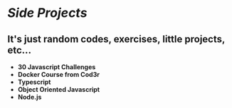 # *Side Projects*

## It's just random codes, exercises, little projects, etc...

* **30 Javascript Challenges**
* **Docker Course from Cod3r**
* **Typescript**
* **Object Oriented Javascript**
* **Node.js**
